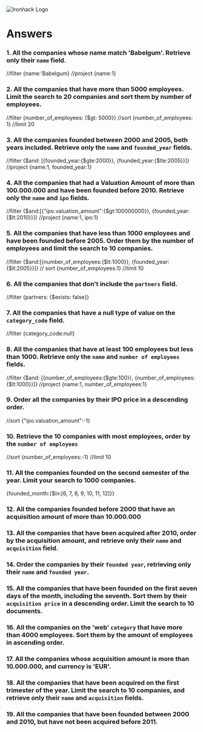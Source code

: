 ![Ironhack Logo](https://i.imgur.com/1QgrNNw.png)

# Answers

### 1. All the companies whose name match 'Babelgum'. Retrieve only their `name` field.

<!-- Your Code Goes Here -->
//filter {name:'Babelgum}
//project {name:1}

### 2. All the companies that have more than 5000 employees. Limit the search to 20 companies and sort them by **number of employees**.

<!-- Your Code Goes Here -->
//filter {number_of_employees: {$gt: 5000}}
//sort {number_of_employees: 1}
//limit 20

### 3. All the companies founded between 2000 and 2005, both years included. Retrieve only the `name` and `founded_year` fields.

<!-- Your Code Goes Here -->
//filter {$and: [{founded_year:{$gte:2000}}, {founded_year:{$lte:2005}}]}
//project {name:1, founded_year:1}
### 4. All the companies that had a Valuation Amount of more than 100.000.000 and have been founded before 2010. Retrieve only the `name` and `ipo` fields.

<!-- Your Code Goes Here -->
//filter {$and:[{"ipo.valuation_amount":{$gt:100000000}}, {founded_year:{$lt:2010}}]}
//project {name:1, ipo:1}
### 5. All the companies that have less than 1000 employees and have been founded before 2005. Order them by the number of employees and limit the search to 10 companies.

<!-- Your Code Goes Here -->
//filter {$and:[{number_of_employees:{$lt:1000}}, {founded_year:{$lt:2005}}]}
// sort {number_of_employees:1}
//limit 10
### 6. All the companies that don't include the `partners` field.
//filter {partners: {$exists: false}}
<!-- Your Code Goes Here -->

### 7. All the companies that have a null type of value on the `category_code` field.
//filter {category_code:null}
<!-- Your Code Goes Here -->

### 8. All the companies that have at least 100 employees but less than 1000. Retrieve only the `name` and `number of employees` fields.

<!-- Your Code Goes Here -->
//filter {$and: [{number_of_employees:{$gte:100}}, {number_of_employees:{$lt:1000}}]}
//project {name:1, number_of_employees:1}
### 9. Order all the companies by their IPO price in a descending order.

<!-- Your Code Goes Here -->
//sort {"ipo.valuation_amount":-1}
### 10. Retrieve the 10 companies with most employees, order by the `number of employees`

<!-- Your Code Goes Here -->
//sort {number_of_employees:-1}
//limit 10
### 11. All the companies founded on the second semester of the year. Limit your search to 1000 companies.

<!-- Your Code Goes Here -->
{founded_month:{$in:[6, 7, 8, 9, 10, 11, 12]}}
### 12. All the companies founded before 2000 that have an acquisition amount of more than 10.000.000

<!-- Your Code Goes Here -->

### 13. All the companies that have been acquired after 2010, order by the acquisition amount, and retrieve only their `name` and `acquisition` field.

<!-- Your Code Goes Here -->

### 14. Order the companies by their `founded year`, retrieving only their `name` and `founded year`.

<!-- Your Code Goes Here -->

### 15. All the companies that have been founded on the first seven days of the month, including the seventh. Sort them by their `acquisition price` in a descending order. Limit the search to 10 documents.

<!-- Your Code Goes Here -->

### 16. All the companies on the 'web' `category` that have more than 4000 employees. Sort them by the amount of employees in ascending order.

<!-- Your Code Goes Here -->

### 17. All the companies whose acquisition amount is more than 10.000.000, and currency is 'EUR'.

<!-- Your Code Goes Here -->

### 18. All the companies that have been acquired on the first trimester of the year. Limit the search to 10 companies, and retrieve only their `name` and `acquisition` fields.

<!-- Your Code Goes Here -->

### 19. All the companies that have been founded between 2000 and 2010, but have not been acquired before 2011.

<!-- Your Code Goes Here -->
